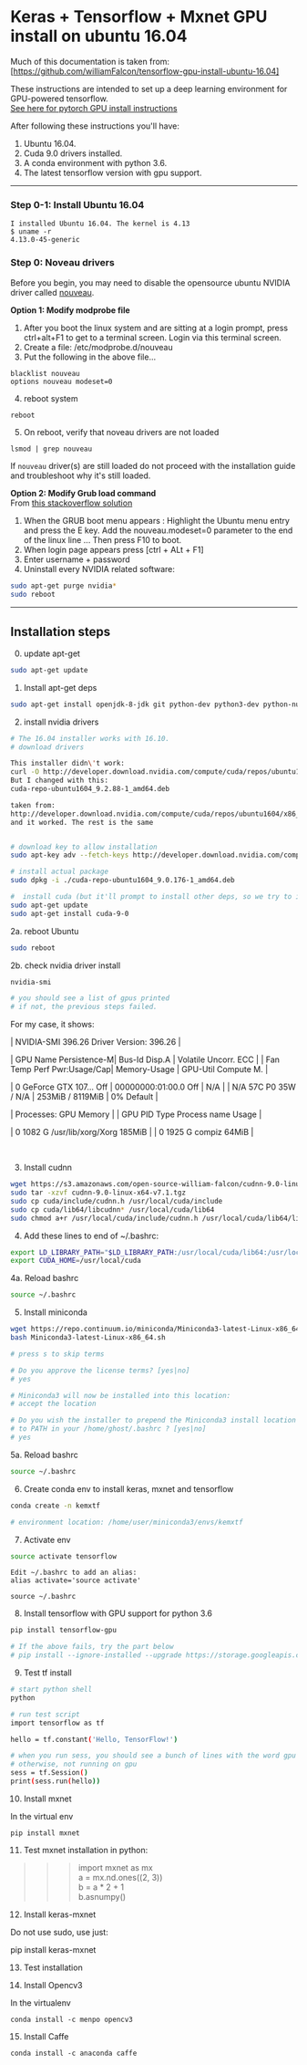 # Keras + Tensorflow + Mxnet GPU install on ubuntu 16.04 

Much of this documentation is taken from: <br />
[https://github.com/williamFalcon/tensorflow-gpu-install-ubuntu-16.04]
   

These instructions are intended to set up a deep learning environment for GPU-powered tensorflow.      
[See here for pytorch GPU install instructions](https://github.com/williamFalcon/pytorch-gpu-install)

After following these instructions you'll have:

1. Ubuntu 16.04. 
2. Cuda 9.0 drivers installed.
3. A conda environment with python 3.6.    
4. The latest tensorflow version with gpu support.   

---   
### Step 0-1: Install Ubuntu 16.04
```
I installed Ubuntu 16.04. The kernel is 4.13
$ uname -r
4.13.0-45-generic
```

### Step 0: Noveau drivers     
Before you begin, you may need to disable the opensource ubuntu NVIDIA driver called [nouveau](https://nouveau.freedesktop.org/wiki/).

**Option 1: Modify modprobe file**
1. After you boot the linux system and are sitting at a login prompt, press ctrl+alt+F1 to get to a terminal screen.  Login via this terminal screen.
2. Create a file: /etc/modprobe.d/nouveau
3.  Put the following in the above file...
```
blacklist nouveau
options nouveau modeset=0
```
4. reboot system   
```bash
reboot
```   
    
5. On reboot, verify that noveau drivers are not loaded   
```
lsmod | grep nouveau
```

If `nouveau` driver(s) are still loaded do not proceed with the installation guide and troubleshoot why it's still loaded.    

**Option 2: Modify Grub load command**    
From [this stackoverflow solution](https://askubuntu.com/questions/697389/blank-screen-ubuntu-15-04-update-with-nvidia-driver-nomodeset-does-not-work)    

1. When the GRUB boot menu appears : Highlight the Ubuntu menu entry and press the E key.
Add the nouveau.modeset=0 parameter to the end of the linux line ... Then press F10 to boot.   
2. When login page appears press [ctrl + ALt + F1]    
3. Enter username + password   
4. Uninstall every NVIDIA related software:   
```bash    
sudo apt-get purge nvidia*  
sudo reboot   
```   

---   
## Installation steps     


0. update apt-get   
``` bash 
sudo apt-get update
```
   
1. Install apt-get deps  
``` bash
sudo apt-get install openjdk-8-jdk git python-dev python3-dev python-numpy python3-numpy build-essential python-pip python3-pip python-virtualenv swig python-wheel libcurl3-dev curl   
```

2. install nvidia drivers 
``` bash
# The 16.04 installer works with 16.10.
# download drivers

This installer didn\'t work:
curl -O http://developer.download.nvidia.com/compute/cuda/repos/ubuntu1604/x86_64/cuda-repo-ubuntu1604_9.0.176-1_amd64.deb
But I changed with this:
cuda-repo-ubuntu1604_9.2.88-1_amd64.deb

taken from: 
http://developer.download.nvidia.com/compute/cuda/repos/ubuntu1604/x86_64/
and it worked. The rest is the same


# download key to allow installation
sudo apt-key adv --fetch-keys http://developer.download.nvidia.com/compute/cuda/repos/ubuntu1604/x86_64/7fa2af80.pub

# install actual package
sudo dpkg -i ./cuda-repo-ubuntu1604_9.0.176-1_amd64.deb

#  install cuda (but it'll prompt to install other deps, so we try to install twice with a dep update in between
sudo apt-get update
sudo apt-get install cuda-9-0   
```    

2a. reboot Ubuntu
```bash
sudo reboot
```    

2b. check nvidia driver install 
``` bash
nvidia-smi   

# you should see a list of gpus printed    
# if not, the previous steps failed.   
``` 

For my case, it shows:
       

| NVIDIA-SMI 396.26                 Driver Version: 396.26                    |

| GPU  Name        Persistence-M| Bus-Id        Disp.A | Volatile Uncorr. ECC |
| Fan  Temp  Perf  Pwr:Usage/Cap|         Memory-Usage | GPU-Util  Compute M. |

|   0  GeForce GTX 107...  Off  | 00000000:01:00.0 Off |                  N/A |
| N/A   57C    P0    35W /  N/A |    253MiB /  8119MiB |      0%      Default |

                                                                               

| Processes:                                                       GPU Memory |
|  GPU       PID   Type   Process name                             Usage      |

|    0      1082      G   /usr/lib/xorg/Xorg                           185MiB |
|    0      1925      G   compiz                                        64MiB |


<br />

3. Install cudnn   
``` bash
wget https://s3.amazonaws.com/open-source-william-falcon/cudnn-9.0-linux-x64-v7.1.tgz  
sudo tar -xzvf cudnn-9.0-linux-x64-v7.1.tgz  
sudo cp cuda/include/cudnn.h /usr/local/cuda/include
sudo cp cuda/lib64/libcudnn* /usr/local/cuda/lib64
sudo chmod a+r /usr/local/cuda/include/cudnn.h /usr/local/cuda/lib64/libcudnn*
```    

4. Add these lines to end of ~/.bashrc:   
``` bash
export LD_LIBRARY_PATH="$LD_LIBRARY_PATH:/usr/local/cuda/lib64:/usr/local/cuda/extras/CUPTI/lib64"
export CUDA_HOME=/usr/local/cuda
```   

4a. Reload bashrc     
``` bash 
source ~/.bashrc
```   

5. Install miniconda   
``` bash
wget https://repo.continuum.io/miniconda/Miniconda3-latest-Linux-x86_64.sh
bash Miniconda3-latest-Linux-x86_64.sh   

# press s to skip terms   

# Do you approve the license terms? [yes|no]
# yes

# Miniconda3 will now be installed into this location:
# accept the location

# Do you wish the installer to prepend the Miniconda3 install location
# to PATH in your /home/ghost/.bashrc ? [yes|no]
# yes    

```   

5a. Reload bashrc     
``` bash 
source ~/.bashrc
```   

6. Create conda env to install keras, mxnet and tensorflow 
``` bash
conda create -n kemxtf

# environment location: /home/user/miniconda3/envs/kemxtf

```   

7. Activate env   
``` bash
source activate tensorflow   
```
```
Edit ~/.bashrc to add an alias:
alias activate='source activate'

source ~/.bashrc
```

8. Install tensorflow with GPU support for python 3.6    
``` bash
pip install tensorflow-gpu

# If the above fails, try the part below
# pip install --ignore-installed --upgrade https://storage.googleapis.com/tensorflow/linux/gpu/tensorflow_gpu-1.2.0-cp36-cp36m-linux_x86_64.whl
```   

9. Test tf install   
``` bash
# start python shell   
python

# run test script   
import tensorflow as tf   

hello = tf.constant('Hello, TensorFlow!')

# when you run sess, you should see a bunch of lines with the word gpu in them (if install worked)
# otherwise, not running on gpu
sess = tf.Session()
print(sess.run(hello))
```  

 
 10. Install mxnet   

In the virtual env
``` 
pip install mxnet
```

11. Test mxnet installation
in python:

>>> import mxnet as mx <br />
>>> a = mx.nd.ones((2, 3)) <br />
>>> b = a * 2 + 1  <br />
>>> b.asnumpy()  <br />

12. Install keras-mxnet

Do not use sudo, use just:

pip install keras-mxnet

13. Test installation

14. Install Opencv3

In the virtualenv 
```
conda install -c menpo opencv3 
```

15. Install Caffe

```
conda install -c anaconda caffe
```

